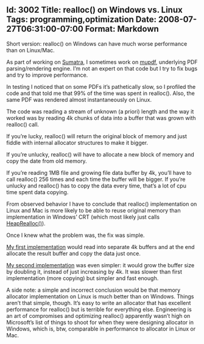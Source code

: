 Id: 3002
Title: realloc() on Windows vs. Linux
Tags: programming,optimization
Date: 2008-07-27T06:31:00-07:00
Format: Markdown
--------------
Short version: realloc() on Windows can have much worse performance than
on Linux/Mac.

As part of working on [Sumatra](/software/sumatrapdf/), I sometimes work
on [mupdf](http://ccxvii.net/fitz/), underlying PDF parsing/rendering
engine. I’m not an expert on that code but I try to fix bugs and try to
improve performance.

In testing I noticed that on some PDFs it’s pathetically slow, so I
profiled the code and that told me that 99% of the time was spent in
realloc(). Also, the same PDF was rendered almost instantaneously on
Linux.

The code was reading a stream of unknown (a priori) length and the way
it worked was by reading 4k chunks of data into a buffer that was grown
with realloc() call.

If you’re lucky, realloc() will return the original block of memory and
just fiddle with internal allocator structures to make it bigger.

If you’re unlucky, realloc() will have to allocate a new block of memory
and copy the date from old memory.

If you’re reading 1MB file and growing file data buffer by 4k, you’ll
have to call realloc() 256 times and each time the buffer will be
bigger. If you’re unlucky and realloc() has to copy the data every time,
that’s a lot of cpu time spent data copying.

From observed behavior I have to conclude that realloc() implementation
on Linux and Mac is more likely to be able to reuse original memory than
implementation in Windows’ CRT (which most likely just calls
[HeapRealloc()](http://msdn.microsoft.com/en-us/library/aa366704.aspx)).

Once I knew what the problem was, the fix was simple.

[My first
implementation](http://code.google.com/p/sumatrapdf/source/detail?r=132&path=/fitz/stream/stm_misc.c)
would read into separate 4k buffers and at the end allocate the result
buffer and copy the data just once.

[My second
implementation](http://github.com/kjk/mupdf/commit/5d812a306fd0a192cfb5d28be58019c86e74b52b)
was even simpler: it would grow the buffer size by doubling it, instead
of just increasing by 4k. It was slower than first implementation (more
copying) but simpler and fast enough.

A side note: a simple and incorrect conclusion would be that memory
allocator implementation on Linux is much better than on Windows. Things
aren’t that simple, though. It’s easy to write an allocator that has
excellent performance for realloc() but is terrible for everything else.
Engineering is an art of compromises and optimizing realloc() apparently
wasn’t high on Microsoft’s list of things to shoot for when they were
designing allocator in Windows, which is, btw, comparable in performance
to allocator in Linux or Mac.
